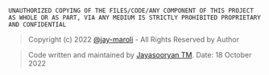 ``` UNAUTHORIZED COPYING OF THE FILES/CODE/ANY COMPONENT OF THIS PROJECT AS WHOLE OR AS PART, VIA ANY MEDIUM IS STRICTLY PROHIBITED PROPRIETARY AND CONFIDENTIAL ```
> Copyright (c) 2022 [@jay-maroli](https://www.github.com/jay-maroli) - All Rights Reserved by Author

> Code written and maintained by [Jayasooryan TM](mailto:jay.maroli@outlook.com). Date: 18 October 2022
